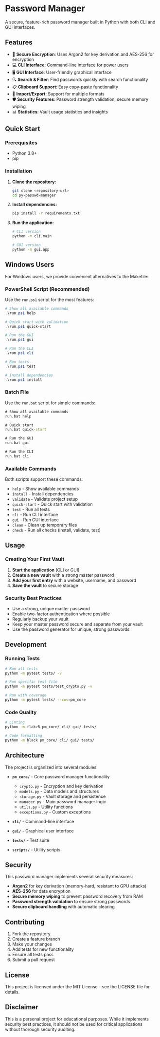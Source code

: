 # Password Manager

A secure, feature-rich password manager built in Python with both CLI and GUI interfaces.

## Features

- 🔐 **Secure Encryption**: Uses Argon2 for key derivation and AES-256 for encryption
- 💻 **CLI Interface**: Command-line interface for power users
- 🖥️ **GUI Interface**: User-friendly graphical interface
- 🔍 **Search & Filter**: Find passwords quickly with search functionality
- 📋 **Clipboard Support**: Easy copy-paste functionality
- 🔄 **Import/Export**: Support for multiple formats
- 🛡️ **Security Features**: Password strength validation, secure memory wiping
- 📊 **Statistics**: Vault usage statistics and insights

## Quick Start

### Prerequisites

- Python 3.8+
- pip

### Installation

1. **Clone the repository:**
   ```bash
   git clone <repository-url>
   cd py-passwd-manager
   ```

2. **Install dependencies:**
   ```bash
   pip install -r requirements.txt
   ```

3. **Run the application:**
   ```bash
   # CLI version
   python -m cli.main
   
   # GUI version
   python -m gui.app
   ```

## Windows Users

For Windows users, we provide convenient alternatives to the Makefile:

### PowerShell Script (Recommended)

Use the `run.ps1` script for the most features:

```powershell
# Show all available commands
.\run.ps1 help

# Quick start with validation
.\run.ps1 quick-start

# Run the GUI
.\run.ps1 gui

# Run the CLI
.\run.ps1 cli

# Run tests
.\run.ps1 test

# Install dependencies
.\run.ps1 install
```

### Batch File

Use the `run.bat` script for simple commands:

```cmd
# Show all available commands
run.bat help

# Quick start
run.bat quick-start

# Run the GUI
run.bat gui

# Run the CLI
run.bat cli
```

### Available Commands

Both scripts support these commands:

- `help` - Show available commands
- `install` - Install dependencies
- `validate` - Validate project setup
- `quick-start` - Quick start with validation
- `test` - Run all tests
- `cli` - Run CLI interface
- `gui` - Run GUI interface
- `clean` - Clean up temporary files
- `check` - Run all checks (install, validate, test)

## Usage

### Creating Your First Vault

1. **Start the application** (CLI or GUI)
2. **Create a new vault** with a strong master password
3. **Add your first entry** with a website, username, and password
4. **Save the vault** to secure storage

### Security Best Practices

- Use a strong, unique master password
- Enable two-factor authentication where possible
- Regularly backup your vault
- Keep your master password secure and separate from your vault
- Use the password generator for unique, strong passwords

## Development

### Running Tests

```bash
# Run all tests
python -m pytest tests/ -v

# Run specific test file
python -m pytest tests/test_crypto.py -v

# Run with coverage
python -m pytest tests/ --cov=pm_core
```

### Code Quality

```bash
# Linting
python -m flake8 pm_core/ cli/ gui/ tests/

# Code formatting
python -m black pm_core/ cli/ gui/ tests/
```

## Architecture

The project is organized into several modules:

- **`pm_core/`** - Core password manager functionality
  - `crypto.py` - Encryption and key derivation
  - `models.py` - Data models and structures
  - `storage.py` - Vault storage and persistence
  - `manager.py` - Main password manager logic
  - `utils.py` - Utility functions
  - `exceptions.py` - Custom exceptions

- **`cli/`** - Command-line interface
- **`gui/`** - Graphical user interface
- **`tests/`** - Test suite
- **`scripts/`** - Utility scripts

## Security

This password manager implements several security measures:

- **Argon2** for key derivation (memory-hard, resistant to GPU attacks)
- **AES-256** for data encryption
- **Secure memory wiping** to prevent password recovery from RAM
- **Password strength validation** to ensure strong passwords
- **Secure clipboard handling** with automatic clearing

## Contributing

1. Fork the repository
2. Create a feature branch
3. Make your changes
4. Add tests for new functionality
5. Ensure all tests pass
6. Submit a pull request

## License

This project is licensed under the MIT License - see the LICENSE file for details.

## Disclaimer

This is a personal project for educational purposes. While it implements security best practices, it should not be used for critical applications without thorough security auditing. 
